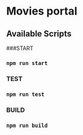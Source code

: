# Movies portal

## Available Scripts

###START

### `npm run start`

### TEST

### `npm run test`

### BUILD

### `npm run build`